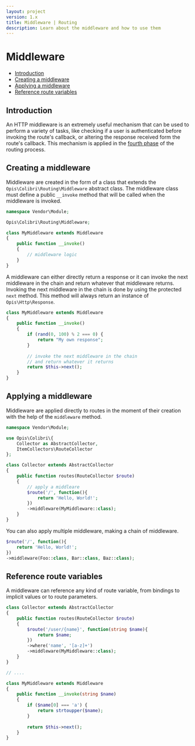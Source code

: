 ```yaml
---
layout: project
version: 1.x
title: Middleware | Routing
description: Learn about the middleware and how to use them
---
```

# Middleware

* [Introduction](#introduction)
* [Creating a middleware](#creating-a-middleware)
* [Applying a middleware](#applying-a-middleware)
* [Reference route variables](#reference-route-variables)

## Introduction

An HTTP middleware is an extremely useful mechanism that can be used to perform a variety of tasks, like
checking if a user is authenticated before invoking the route's callback, or altering the response received form 
the route's callback. This mechanism is applied in the [fourth phase](./#fourth-phase) of the routing process.

## Creating a middleware

Middleware are created in the form of a class that extends the `Opis\Colibri\Routing\Middleware` abstract class.
The middleware class must define a public `__invoke` method that will be called when the middleware is invoked.

```php
namespace Vendor\Module;

Opis\Colibri\Routing\Middleware;

class MyMiddleware extends Middleware
{
    public function __invoke()
    {
        // middleware logic
    }
}
```

A middleware can either directly return a response or it can invoke the next middleware in the chain and return
whatever that middleware returns. Invoking the next middleware in the chain is done by using the protected `next`
method. This method will always return an instance of `Opis\Http\Response`.

```php
class MyMiddleware extends Middleware
{
    public function __invoke()
    {
        if (rand(0, 100) % 2 === 0) {
            return "My own response";
        }
        
        // invoke the next middleware in the chain
        // and return whatever it returns
        return $this->next();
    }
}
```

## Applying a middleware

Middleware are applied directly to routes in the moment of their creation with the help of the `middleware` method.

```php
namespace Vendor\Module;

use Opis\Colibri\{
    Collector as AbstractCollector,
    ItemCollectors\RouteCollector
};

class Collector extends AbstractCollector
{
    public function routes(RouteCollector $route)
    {
        // apply a middleare
        $route('/', function(){
            return 'Hello, World!';
        })
        ->middleware(MyMiddleware::class);
    }
}
```

You can also apply multiple middleware, making a chain of middleware.

```php
$route('/', function(){
    return 'Hello, World!';
})
->middleware(Foo::class, Bar::class, Baz::class);
```

## Reference route variables

A middleware can reference any kind of route variable, from bindings to implicit values or to route parameters.

```php
class Collector extends AbstractCollector
{
    public function routes(RouteCollector $route)
    {
        $route('/user/{name}', function(string $name){
            return $name;
        })
        ->where('name', '[a-z]+')
        ->middleware(MyMiddleware::class);
    }
}

// ....

class MyMiddleware extends Middleware
{
    public function __invoke(string $name)
    {
        if ($name[0] === 'a') {
            return strtoupper($name);
        }
        
        return $this->next();
    }
}
```